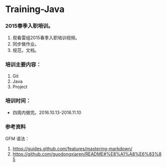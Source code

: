 # Training-Java

### 2015春季入职培训。

1. 观看雷组2015春季入职培训视频。
2. 同步做作业。
3. 规范，文档。

### 培训主要内容：

1. Git    
2. Java    
3. Project    

### 培训时间：    
- 四周内做完。2016.10.13-2016.11.10

### 参考资料
GFM 语法：    
1. https://guides.github.com/features/mastering-markdown/   
2. https://github.com/guodongxiaren/README#%E8%A1%A8%E6%83%85
